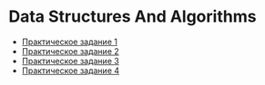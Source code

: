 # Data Structures And Algorithms
* [Практическое задание 1](https://github.com/slavkostrov/DataStructuresAndAlgorithms/tree/master/Lists)
* [Практическое задание 2](https://github.com/slavkostrov/DataStructuresAndAlgorithms/tree/master/Bits%20sort)
* [Практическое задание 3](https://github.com/slavkostrov/DataStructuresAndAlgorithms/tree/master/Hash%20table)
* [Практическое задание 4](https://github.com/slavkostrov/DataStructuresAndAlgorithms/tree/master/Trees)
